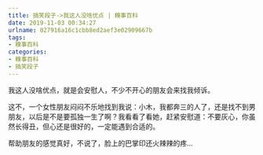 ```yaml
---
title: 搞笑段子->我这人没啥优点 | 糗事百科
date: 2019-11-03 00:34:27
urlname: 027916a16c1cbb8ed2aef3e02909667b
tags: 
- 糗事百科
categories:
- 糗事百科
- 搞笑段子
---
```

我这人没啥优点，就是会安慰人，不少不开心的朋友会来找我倾诉。

这不，一个女性朋友闷闷不乐地找到我说：小木，我都奔三的人了，还是找不到男朋友，以后是不是要孤独一生了啊？我看看了看她，赶紧安慰道：不要灰心，你虽然长得丑，但心还是很好的，一定能遇到合适的。

帮助朋友的感觉真好，不说了，脸上的巴掌印还火辣辣的疼...


